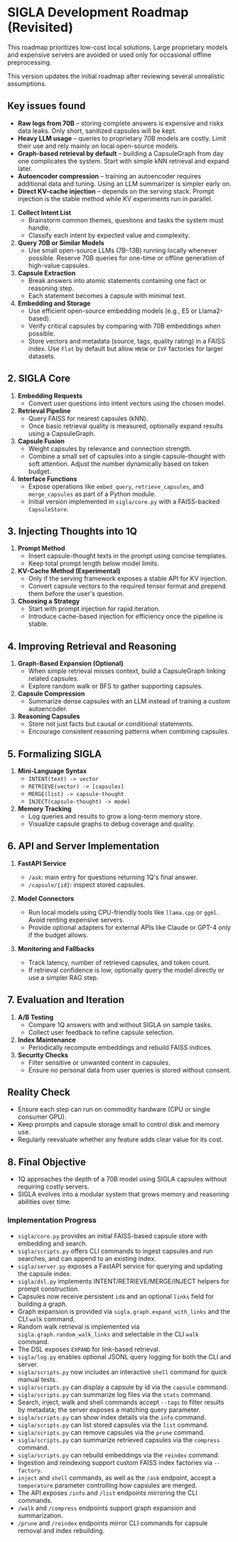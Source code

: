 # SIGLA Development Roadmap (Revisited)
This roadmap prioritizes low-cost local solutions. Large proprietary models and expensive servers are avoided or used only for occasional offline preprocessing.


This version updates the initial roadmap after reviewing several unrealistic
assumptions.

## Key issues found
- **Raw logs from 70B** – storing complete answers is expensive and risks data leaks. Only short, sanitized capsules will be kept.
- **Heavy LLM usage** – queries to proprietary 70B models are costly. Limit their use and rely mainly on local open-source models.
- **Graph-based retrieval by default** – building a CapsuleGraph from day one complicates the system. Start with simple kNN retrieval and expand later.
- **Autoencoder compression** – training an autoencoder requires additional data and tuning. Using an LLM summarizer is simpler early on.
- **Direct KV-cache injection** – depends on the serving stack. Prompt injection is the stable method while KV experiments run in parallel.
1. **Collect Intent List**
   - Brainstorm common themes, questions and tasks the system must handle.
   - Classify each intent by expected value and complexity.
2. **Query 70B or Similar Models**
   - Use small open-source LLMs (7B–13B) running locally whenever possible. Reserve 70B queries for one-time or offline generation of high-value capsules.
3. **Capsule Extraction**
   - Break answers into atomic statements containing one fact or reasoning step.
   - Each statement becomes a capsule with minimal text.
4. **Embedding and Storage**
   - Use efficient open-source embedding models (e.g., E5 or Llama2-based).
   - Verify critical capsules by comparing with 70B embeddings when possible.
   - Store vectors and metadata (source, tags, quality rating) in a FAISS index. Use `Flat` by default but allow `HNSW` or `IVF` factories for larger datasets.

## 2. SIGLA Core
1. **Embedding Requests**
   - Convert user questions into intent vectors using the chosen model.
2. **Retrieval Pipeline**
   - Query FAISS for nearest capsules (kNN).
   - Once basic retrieval quality is measured, optionally expand results using
     a CapsuleGraph.
3. **Capsule Fusion**
   - Weight capsules by relevance and connection strength.
   - Combine a small set of capsules into a single capsule-thought with soft
     attention. Adjust the number dynamically based on token budget.
4. **Interface Functions**
   - Expose operations like `embed_query`, `retrieve_capsules`, and `merge_capsules` as part of a Python module.
   - Initial version implemented in `sigla/core.py` with a FAISS-backed `CapsuleStore`.

## 3. Injecting Thoughts into 1Q
1. **Prompt Method**
   - Insert capsule-thought texts in the prompt using concise templates.
   - Keep total prompt length below model limits.
2. **KV-Cache Method (Experimental)**
   - Only if the serving framework exposes a stable API for KV injection.
   - Convert capsule vectors to the required tensor format and prepend them
     before the user's question.
3. **Choosing a Strategy**
   - Start with prompt injection for rapid iteration.
   - Introduce cache-based injection for efficiency once the pipeline is stable.

## 4. Improving Retrieval and Reasoning
1. **Graph-Based Expansion (Optional)**
   - When simple retrieval misses context, build a CapsuleGraph linking related
     capsules.
   - Explore random walk or BFS to gather supporting capsules.
2. **Capsule Compression**
   - Summarize dense capsules with an LLM instead of training a custom autoencoder.
3. **Reasoning Capsules**
   - Store not just facts but causal or conditional statements.
   - Encourage consistent reasoning patterns when combining capsules.

## 5. Formalizing SIGLA
1. **Mini-Language Syntax**
   - `INTENT(text) -> vector`
   - `RETRIEVE(vector) -> [capsules]`
   - `MERGE(list) -> capsule-thought`
   - `INJECT(capsule-thought) -> model`
2. **Memory Tracking**
   - Log queries and results to grow a long-term memory store.
   - Visualize capsule graphs to debug coverage and quality.

## 6. API and Server Implementation
1. **FastAPI Service**
   - `/ask`: main entry for questions returning 1Q's final answer.
   - `/capsule/{id}`: inspect stored capsules.
2. **Model Connectors**
   - Run local models using CPU-friendly tools like `llama.cpp` or `ggml`. Avoid renting expensive servers.
   - Provide optional adapters for external APIs like Claude or GPT-4 only if the budget allows.
   
3. **Monitoring and Fallbacks**
   - Track latency, number of retrieved capsules, and token count.
   - If retrieval confidence is low, optionally query the model directly or use
     a simpler RAG step.

## 7. Evaluation and Iteration
1. **A/B Testing**
   - Compare 1Q answers with and without SIGLA on sample tasks.
   - Collect user feedback to refine capsule selection.
2. **Index Maintenance**
   - Periodically recompute embeddings and rebuild FAISS indices.
3. **Security Checks**
   - Filter sensitive or unwanted content in capsules.
   - Ensure no personal data from user queries is stored without consent.
## Reality Check
- Ensure each step can run on commodity hardware (CPU or single consumer GPU).
- Keep prompts and capsule storage small to control disk and memory use.
- Regularly reevaluate whether any feature adds clear value for its cost.

## 8. Final Objective
- 1Q approaches the depth of a 70B model using SIGLA capsules without requiring costly servers.
- SIGLA evolves into a modular system that grows memory and reasoning abilities over time.

### Implementation Progress
- `sigla/core.py` provides an initial FAISS-based capsule store with embedding and search.
- `sigla/scripts.py` offers CLI commands to ingest capsules and run searches, and can append to an existing index.
- `sigla/server.py` exposes a FastAPI service for querying and updating the capsule index.
- `sigla/dsl.py` implements INTENT/RETRIEVE/MERGE/INJECT helpers for prompt construction.
- Capsules now receive persistent `id`s and an optional `links` field for building a graph.
- Graph expansion is provided via `sigla.graph.expand_with_links` and the CLI `walk` command.
- Random walk retrieval is implemented via `sigla.graph.random_walk_links` and selectable in the CLI `walk` command.
- The DSL exposes `EXPAND` for link-based retrieval.
- `sigla/log.py` enables optional JSONL query logging for both the CLI and server.
- `sigla/scripts.py` now includes an interactive `shell` command for quick manual tests.
- `sigla/scripts.py` can display a capsule by id via the `capsule` command.
- `sigla/scripts.py` can summarize log files via the `stats` command.
- Search, inject, walk and shell commands accept `--tags` to filter results by metadata; the server exposes a matching query parameter.
- `sigla/scripts.py` can show index details via the `info` command.
- `sigla/scripts.py` can list stored capsules via the `list` command.
- `sigla/scripts.py` can remove capsules via the `prune` command.
- `sigla/scripts.py` can summarize retrieved capsules via the `compress` command.
- `sigla/scripts.py` can rebuild embeddings via the `reindex` command.
- Ingestion and reindexing support custom FAISS index factories via `--factory`.
- `inject` and `shell` commands, as well as the `/ask` endpoint, accept a
  `temperature` parameter controlling how capsules are merged.
- The API exposes `/info` and `/list` endpoints mirroring the CLI commands.
- `/walk` and `/compress` endpoints support graph expansion and summarization.
- `/prune` and `/reindex` endpoints mirror CLI commands for capsule removal and index rebuilding.
